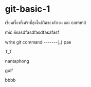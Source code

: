 
# git-basic-1


เขียนเรื่องที่เศร้าที่สุดในชีวิตของตัวเอง และ commit 



mic คับasdfasdfasdfasafasf

write git command -------(*_*) pae

T_T

nantaphong

golf


bbbb